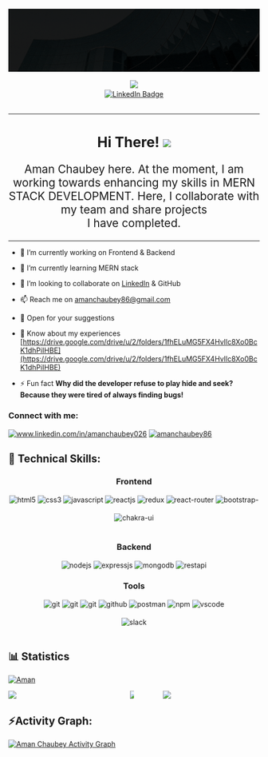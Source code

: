 [![Banner](https://github.com/Amanchaubey026/Amanchaubey026/blob/main/Black%20Minimalist%20Corporate%20Business%20Profile%20LinkedIn%20Banner.gif?raw=true)](https://your-link.com)

<link href='https://fonts.googleapis.com/css?family=Unbounded' rel='stylesheet'>
<div id="header" align="center">
  <img src="https://media.giphy.com/media/zhYSVCirREeIZtONCI/giphy.gif" width="250"/><br>
  <a href="https://www.linkedin.com/in/amanchaubey026">
    <img src="https://img.shields.io/badge/LinkedIn-blue?style=for-the-badge&logo=linkedin&logoColor=white" alt="LinkedIn Badge"/>
  </a><br>
  <img src="https://komarev.com/ghpvc/?username=Amanchaubey026&style=flat-square&color=yellow" alt=""/>
</div>
<hr>
<div id="hi" align="center">
<h1 style="text-align:center;">Hi There! <img src="https://media.giphy.com/media/hvRJCLFzcasrR4ia7z/giphy.gif" width="30px"/></h1>
</div>
<div id="desc" align="center">
<p style="text-align:center;font-size:160%;">Aman Chaubey here. At the moment, I am working towards enhancing my skills in MERN STACK DEVELOPMENT. Here, I collaborate with my team and share projects<br>I have completed.</p>
</div>
<hr style="text-align:center;">

- 🔭 I’m currently working on Frontend & Backend

- 🌱 I’m currently learning MERN stack

- 👯 I’m looking to collaborate on <a href="https://www.linkedin.com/in/amanchaubey026/">LinkedIn</a> & GitHub

- 📫 Reach me on amanchaubey86@gmail.com

- 💬 Open for your suggestions
  
- 📄 Know about my experiences [https://drive.google.com/drive/u/2/folders/1fhELuMG5FX4HvIlc8Xo0BcK1dhPiIHBE](https://drive.google.com/drive/u/2/folders/1fhELuMG5FX4HvIlc8Xo0BcK1dhPiIHBE)

- ⚡ Fun fact **Why did the developer refuse to play hide and seek? Because they were tired of always finding bugs!**

<h3 align="left">Connect with me:</h3>
<p align="left">
<a href="https://linkedin.com/in/www.linkedin.com/in/amanchaubey026" target="blank"><img align="center" src="https://raw.githubusercontent.com/rahuldkjain/github-profile-readme-generator/master/src/images/icons/Social/linked-in-alt.svg" alt="www.linkedin.com/in/amanchaubey026" height="30" width="40" /></a>
<a href="https://www.leetcode.com/amanchaubey86" target="blank"><img align="center" src="https://raw.githubusercontent.com/rahuldkjain/github-profile-readme-generator/master/src/images/icons/Social/leet-code.svg" alt="amanchaubey86" height="30" width="40" /></a>
</p>

<h2>🥇 Technical Skills: </h2>

<div align="center"><h3 align="center">Frontend</h3>
<img src="https://img.shields.io/badge/html5-%23E34F26.svg?style=for-the-badge&logo=html5&logoColor=white" align="center" alt="html5">
<img src = "https://img.shields.io/badge/css3-%231572B6.svg?style=for-the-badge&logo=css3&logoColor=white" align="center" alt="css3">
<img src ="https://img.shields.io/badge/javascript-%23323330.svg?style=for-the-badge&logo=javascript&logoColor=%23F7DF1E" align="center" alt="javascript">
<img src="https://img.shields.io/badge/React-20232A?style=for-the-badge&logo=react&logoColor=61DAFB" align="center" alt="reactjs" />
<img src="https://img.shields.io/badge/Redux-593D88?style=for-the-badge&logo=redux&logoColor=white" align="center" alt="redux" />
<img src="https://img.shields.io/badge/React_Router-CA4245?style=for-the-badge&logo=react-router&logoColor=white" align="center" alt="react-router" />
<img src="https://img.shields.io/badge/bootstrap-%23430098.svg?style=for-the-badge&logo=bootstrap-&logoColor=white" align="center" alt="bootstrap-" />

<br/>
<br/>
<img src = "https://img.shields.io/badge/chakra ui-%234ED1C5.svg?style=for-the-badge&logo=chakraui&logoColor=white" align="center" alt="chakra-ui"/>

</div>
<br/>
<div align="center"><h3 align="center">Backend</h3>
<img src="https://img.shields.io/badge/Node.js-339933?style=for-the-badge&logo=nodedotjs&logoColor=white" align="center" alt="nodejs" />
<img src="https://img.shields.io/badge/Express.js-000000?style=for-the-badge&logo=express&logoColor=white" align="center" alt="expressjs"/>
<img src="https://img.shields.io/badge/MongoDB-4EA94B?style=for-the-badge&logo=mongodb&logoColor=white" align="center" alt="mongodb"/>
<img src="https://img.shields.io/badge/rest api-%23000000.svg?style=for-the-badge&logo=flask&logoColor=white" align="center" alt="restapi"/>
</div>

<div align="center"><h3 align="center">Tools</h3>
<img src="https://img.shields.io/badge/render-%23430098.svg?style=for-the-badge&logo=render&logoColor=white" align="center" alt="git"/>
<img src="https://img.shields.io/badge/netlify-%23000000.svg?style=for-the-badge&logo=netlify&logoColor=#00C7B7" align="center" alt="git"/>
<img src="https://img.shields.io/badge/vercel-%23000000.svg?style=for-the-badge&logo=vercel&logoColor=whit" align="center" alt="git"/>
<img src="https://img.shields.io/badge/GitHub-100000?style=for-the-badge&logo=github&logoColor=white" align="center" alt="github"/>
<img src ="https://img.shields.io/badge/Postman-FF6C37?style=for-the-badge&logo=postman&logoColor=white" align="center" alt="postman">
<img src = "https://img.shields.io/badge/NPM-%23000000.svg?style=for-the-badge&logo=npm&logoColor=white" align="center" alt="npm">
<img src="https://img.shields.io/badge/Visual%20Studio-5C2D91.svg?style=for-the-badge&logo=visual-studio&logoColor=white" align="center" alt="vscode"/>
<br/>
<br/>
<img src="https://img.shields.io/badge/Slack-4A154B?style=for-the-badge&logo=slack&logoColor=white" align="center" alt="slack"/>
<br/>
<br/>
</div>

## 📊 Statistics
<!-- github status -->
<p align="left"> <a href="https://github.com/ryo-ma/github-profile-trophy"><img src="https://github-profile-trophy.vercel.app/?username=amanchaubey026" alt="Aman" /></a> </p>

<div align="center" style="display: flex; gap:50px">
<img src="https://github-readme-stats-sigma-five.vercel.app/api?username=amanchaubey026&theme=react&border_radius=4.6&hide_border=true&layout=compact&show_icons=true" style="width: 50%" />

<div align="center" style="display: flex; ">

<img src="https://streak-stats.demolab.com/?user=amanchaubey026&_border=true&theme=dark&hide_border=true&theme=react" style="width: 50%" />

</div>

<img src="https://github-readme-stats-sigma-five.vercel.app/api/top-langs/?username=amanchaubey026&theme=react&border_radius=4.6&show_icons=true&count_private=true&hide_border=true&show_icons=true" style="width: 50%" />

</div>



<h2 align="left">⚡Activity Graph:</h2>

<a href="https://github.com/amanchaubey026"><img alt="Aman Chaubey Activity Graph" src="https://github-readme-activity-graph.vercel.app/graph?username=amanchaubey026&bg_color=ffcfe9&color=9e4c98&line=9e4c98&point=403d3d&area=true&hide_border=true"/></a>
